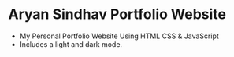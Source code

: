 # Aryan Sindhav Portfolio Website

- My Personal Portfolio Website Using HTML CSS & JavaScript
- Includes a light and dark mode.

